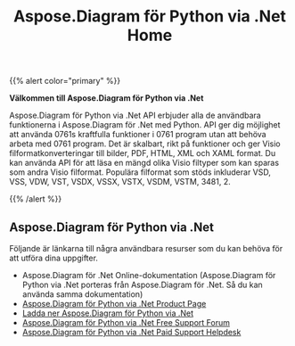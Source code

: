 ﻿---
title: Aspose.Diagram för Python via .Net Home
type: docs
weight: 40
url: /sv/python-net/
---
{{% alert color="primary" %}} 


**Välkommen till Aspose.Diagram för Python via .Net**

Aspose.Diagram för Python via .Net API erbjuder alla de användbara funktionerna i Aspose.Diagram för .Net med Python. API ger dig möjlighet att använda 0761s kraftfulla funktioner i 0761 program utan att behöva arbeta med 0761 program. Det är skalbart, rikt på funktioner och ger Visio filformatkonverteringar till bilder, PDF, HTML, XML och XAML format. Du kan använda API för att läsa en mängd olika Visio filtyper som kan sparas som andra Visio filformat. Populära filformat som stöds inkluderar VSD, VSS, VDW, VST, VSDX, VSSX, VSTX, VSDM, VSTM, 3481, 2.

{{% /alert %}} 
## **Aspose.Diagram för Python via .Net**
Följande är länkarna till några användbara resurser som du kan behöva för att utföra dina uppgifter.

- Aspose.Diagram för .Net Online-dokumentation (Aspose.Diagram för Python via .Net porteras från Aspose.Diagram för .Net. Så du kan använda samma dokumentation)
- [Aspose.Diagram för Python via .Net Product Page](https://products.aspose.com/diagram/python-net/)
- [Ladda ner Aspose.Diagram för Python via .Net](https://releases.aspose.com/diagram/python-net/)
- [Aspose.Diagram för Python via .Net Free Support Forum](https://forum.aspose.com/c/diagram/17)
- [Aspose.Diagram för Python via .Net Paid Support Helpdesk](https://helpdesk.aspose.com/)
